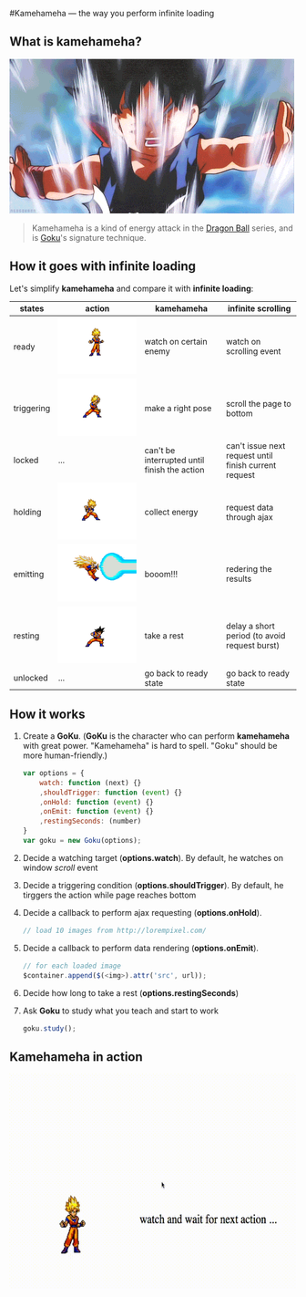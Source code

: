 #Kamehameha — the way you perform infinite loading

## What is kamehameha?

![kamehameha](./kamehameha.gif)

> Kamehameha is a kind of energy attack in the [Dragon Ball](https://en.wikipedia.org/wiki/Dragon_Ball) series, and is [Goku](https://en.wikipedia.org/wiki/Goku)'s signature technique.

## How it goes with infinite loading

Let's simplify **kamehameha** and compare it with **infinite loading**:

| states  | action | kamehameha | infinite scrolling |
| --	 | -- | -- | -- |
| ready | ![1](./examples/img/ready.png) | watch on certain enemy | watch on scrolling event |
| triggering | ![2](./examples/img/trigger.png) | make a right pose | scroll the page to bottom |
| locked | ... | can't be interrupted until finish the action | can't issue next request until finish current request |
| holding | ![3](./examples/img/hold.png) | collect energy | request data through ajax | 
| emitting | ![4](./examples/img/emit.png) | booom!!! | redering the results |
| resting | ![5](./examples/img/rest.png) | take a rest | delay a short period (to avoid request burst) |
| unlocked | ... | go back to ready state | go back to ready state |


## How it works

1. Create a **GoKu**. (**GoKu** is the character who can perform **kamehameha** with great power. "Kamehameha" is hard to spell. "Goku" should be more human-friendly.)

	```js
	var options = {
		watch: function (next) {}
		,shouldTrigger: function (event) {}
		,onHold: function (event) {}
		,onEmit: function (event) {}
		,restingSeconds: (number)
	}
	var goku = new Goku(options);
	```

2. Decide a watching target (**options.watch**). By default, he watches on window *scroll* event

3. Decide a triggering condition (**options.shouldTrigger**). By default, he tirggers the action while page reaches bottom

4. Decide a callback to perform ajax requesting (**options.onHold**).

	```js
	// load 10 images from http://lorempixel.com/
	```

5. Decide a callback to perform data rendering (**options.onEmit**).

	```js
	// for each loaded image 	
	$container.append($(<img>).attr('src', url));
	```
6. Decide how long to take a rest (**options.restingSeconds**)

7. Ask **Goku** to study what you teach and start to work

	```js
	goku.study();
	```


## Kamehameha in action

![kamehameha](./demo.gif)